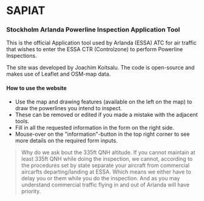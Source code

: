 # SAPIAT
### Stockholm Arlanda Powerline Inspection Application Tool

This is the official Application tool used by Arlanda (ESSA) ATC for air traffic that wishes to enter the ESSA CTR (Controlzone) to perform Powerline Inspections.

The site was developed by Joachim Koitsalu. The code is open-source and makes use of Leaflet and OSM-map data.

#### How to use the website

* Use the map and drawing features (available on the left on the map) to draw the powerlines you intend to inspect. 
* These can be removed or edited if you made a mistake with the adjacent tools.
* Fill in all the requested information in the form on the right side.
* Mouse-over on the "information"-button in the top right corner to see more details on the required form inputs.

> Why do we ask bout the 335ft QNH altitude. If you cannot maintain at least 335ft QNH while doing the inspection, we cannot, according to the procedures set by state separate your aircraft from commercial aircarfts departing/landing at ESSA. Which means we either have to delay you or them while you do the inspection. And as you may understand commercial traffic flying in and out of Arlanda will have priority.

